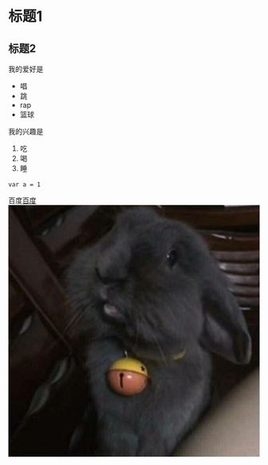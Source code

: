 # 标题1
## 标题2

我的爱好是

* 唱
* 跳
* rap
* 篮球
  
我的兴趣是

1. 吃
2. 喝
3. 睡
   
```
var a = 1
```

百度[百度](https://www.baidu.com)
![芝麻糊](1.jpg)